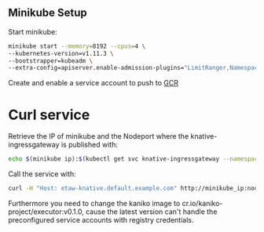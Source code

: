 ## Minikube Setup

Start minikube:

```bash
minikube start --memory=8192 --cpus=4 \
--kubernetes-version=v1.11.3 \
--bootstrapper=kubeadm \
--extra-config=apiserver.enable-admission-plugins="LimitRanger,NamespaceExists,NamespaceLifecycle,ResourceQuota,ServiceAccount,DefaultStorageClass,MutatingAdmissionWebhook"
```

Create and enable a service account to push to [GCR](https://github.com/GoogleCloudPlatform/knative-build-tutorials/tree/master/docker-build)

# Curl service

Retrieve the IP of minikube and the Nodeport where the knative-ingressgateway is published with:

```bash
echo $(minikube ip):$(kubectl get svc knative-ingressgateway --namespace istio-system --output 'jsonpath={.spec.ports[?(@.port==80)].nodePort}')
```

Call the service with:

```bash
curl -H "Host: etaw-knative.default.example.com" http://minikube_ip:nodePort  -w "\n"
```

Furthermore you need to change the kaniko image to cr.io/kaniko-project/executor:v0.1.0, cause the latest version can't handle the preconfigured service accounts with registry credentials.
